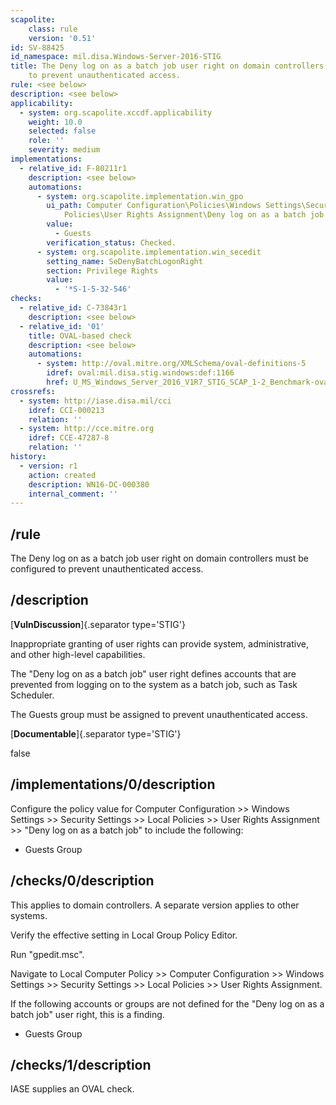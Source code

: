 ```yaml
---
scapolite:
    class: rule
    version: '0.51'
id: SV-88425
id_namespace: mil.disa.Windows-Server-2016-STIG
title: The Deny log on as a batch job user right on domain controllers must be configured
    to prevent unauthenticated access.
rule: <see below>
description: <see below>
applicability:
  - system: org.scapolite.xccdf.applicability
    weight: 10.0
    selected: false
    role: ''
    severity: medium
implementations:
  - relative_id: F-80211r1
    description: <see below>
    automations:
      - system: org.scapolite.implementation.win_gpo
        ui_path: Computer Configuration\Policies\Windows Settings\Security Settings\Local
            Policies\User Rights Assignment\Deny log on as a batch job
        value:
          - Guests
        verification_status: Checked.
      - system: org.scapolite.implementation.win_secedit
        setting_name: SeDenyBatchLogonRight
        section: Privilege Rights
        value:
          - '*S-1-5-32-546'
checks:
  - relative_id: C-73843r1
    description: <see below>
  - relative_id: '01'
    title: OVAL-based check
    description: <see below>
    automations:
      - system: http://oval.mitre.org/XMLSchema/oval-definitions-5
        idref: oval:mil.disa.stig.windows:def:1166
        href: U_MS_Windows_Server_2016_V1R7_STIG_SCAP_1-2_Benchmark-oval.xml
crossrefs:
  - system: http://iase.disa.mil/cci
    idref: CCI-000213
    relation: ''
  - system: http://cce.mitre.org
    idref: CCE-47287-8
    relation: ''
history:
  - version: r1
    action: created
    description: WN16-DC-000380
    internal_comment: ''
---
```



## /rule

The Deny log on as a batch job user right on domain controllers must be configured to prevent unauthenticated access.

## /description

[**VulnDiscussion**]{.separator type='STIG'}

Inappropriate granting of user rights can provide system, administrative, and other high-level capabilities.

The "Deny log on as a batch job" user right defines accounts that are prevented from logging on to the system as a batch job, such as Task Scheduler.

The Guests group must be assigned to prevent unauthenticated access.

[**Documentable**]{.separator type='STIG'}

false

## /implementations/0/description

Configure the policy value for Computer Configuration >> Windows Settings >> Security Settings >> Local Policies >> User Rights Assignment >> "Deny log on as a batch job" to include the following:

- Guests Group

## /checks/0/description

This applies to domain controllers. A separate version applies to other systems.

Verify the effective setting in Local Group Policy Editor.

Run "gpedit.msc".

Navigate to Local Computer Policy >> Computer Configuration >> Windows Settings >> Security Settings >> Local Policies >> User Rights Assignment.

If the following accounts or groups are not defined for the "Deny log on as a batch job" user right, this is a finding.

- Guests Group

## /checks/1/description

IASE supplies an OVAL check.
